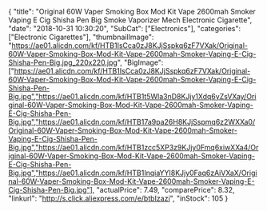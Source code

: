 {
	"title": "Original 60W Vaper Smoking Box Mod Kit Vape 2600mah Smoker Vaping E Cig Shisha Pen Big Smoke Vaporizer Mech Electronic Cigarette",
	"date": "2018-10-31 10:30:20",
	"SubCat": ["Electronics"],
	"categories": ["Electronic Cigarettes"],
	"thumbnailImage": "https://ae01.alicdn.com/kf/HTB1IsCca0zJ8KJjSspkq6zF7VXak/Original-60W-Vaper-Smoking-Box-Mod-Kit-Vape-2600mah-Smoker-Vaping-E-Cig-Shisha-Pen-Big.jpg_220x220.jpg",
	"BigImage": ["https://ae01.alicdn.com/kf/HTB1IsCca0zJ8KJjSspkq6zF7VXak/Original-60W-Vaper-Smoking-Box-Mod-Kit-Vape-2600mah-Smoker-Vaping-E-Cig-Shisha-Pen-Big.jpg","https://ae01.alicdn.com/kf/HTB1t5Wla3nD8KJjy1Xdq6yZsVXay/Original-60W-Vaper-Smoking-Box-Mod-Kit-Vape-2600mah-Smoker-Vaping-E-Cig-Shisha-Pen-Big.jpg","https://ae01.alicdn.com/kf/HTB17a9pa26H8KJjSspmq6z2WXXa0/Original-60W-Vaper-Smoking-Box-Mod-Kit-Vape-2600mah-Smoker-Vaping-E-Cig-Shisha-Pen-Big.jpg","https://ae01.alicdn.com/kf/HTB1zcc5XP3z9KJjy0Fmq6xiwXXa4/Original-60W-Vaper-Smoking-Box-Mod-Kit-Vape-2600mah-Smoker-Vaping-E-Cig-Shisha-Pen-Big.jpg","https://ae01.alicdn.com/kf/HTB1InqiaYYI8KJjy0Faq6zAiVXaX/Original-60W-Vaper-Smoking-Box-Mod-Kit-Vape-2600mah-Smoker-Vaping-E-Cig-Shisha-Pen-Big.jpg"],
	"actualPrice": 7.49,
	"comparePrice": 8.32,
	"linkurl": "http://s.click.aliexpress.com/e/btbIzazi",
	"inStock": 105
}
